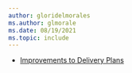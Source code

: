 ```yaml
---
author: gloridelmorales
ms.author: glmorale
ms.date: 08/19/2021
ms.topic: include
---
```


- [Improvements to Delivery Plans](#improvements-to-delivery-plans)